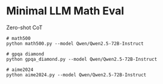 # Minimal LLM Math Eval

Zero-shot CoT
```
# math500
python math500.py --model Qwen/Qwen2.5-72B-Instruct

# gpqa diamond
python gpqa_diamond.py --model Qwen/Qwen2.5-72B-Instruct

# aime2024
python aime2024.py --model Qwen/Qwen2.5-72B-Instruct
```